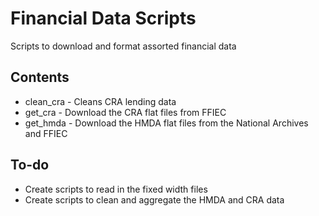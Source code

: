 # Financial Data Scripts
Scripts to download and format assorted financial data

## Contents
* clean_cra - Cleans CRA lending data
* get_cra   - Download the CRA flat files from FFIEC
* get_hmda  - Download the HMDA flat files from the National Archives and FFIEC
## To-do
* Create scripts to read in the fixed width files
* Create scripts to clean and aggregate the HMDA and CRA data
